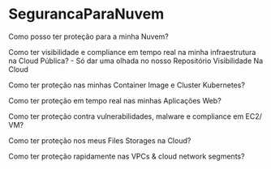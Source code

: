 # SegurancaParaNuvem

Como posso ter proteção para a minha Nuvem?

Como ter visibilidade e compliance em tempo real na minha infraestrutura na Cloud Pública?
    - Só dar uma olhada no nosso Repositório <a hfref="https://github.com/SecurityForCloudBuilders/SegurancaParaNuvem/tree/main/SegurancaParaCloudESecOps/VisibilidadeNaCloud"> Visibilidade Na Cloud </a>

Como ter proteção nas minhas Container Image e Cluster Kubernetes?

Como ter proteção em tempo real nas minhas Aplicações Web?

Como ter proteção contra vulnerabilidades, malware e compliance em EC2/ VM?

Como ter proteção nos meus Files Storages na Cloud?

Como ter proteção rapidamente nas VPCs & cloud network segments?
